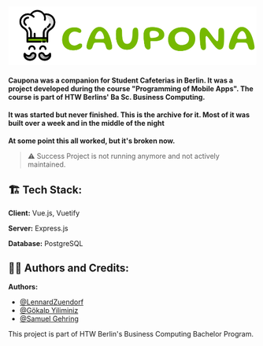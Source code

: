 ![Logo](https://github.com/LennardZuendorf/caupona/blob/main/src/assets/caupona_logo_long_big.svg)

#### Caupona was a companion  for Student Cafeterias in Berlin. It was a project developed during the course "Programming of Mobile Apps". The course is part of HTW Berlins' Ba Sc. Business Computing.

#### It was started but never finished. This is the archive for it. Most of it was built over a week and in the middle of the night 
**At some point this all worked, but it's broken now.**

> ⚠️ Success
> Project is not running anymore and not actively maintained.

## 🏗️ Tech Stack:

**Client:** Vue.js, Vuetify

**Server:** Express.js

**Database:** PostgreSQL


## 👨‍💻 Authors and Credits:</h2>

**Authors:**
  - [@LennardZuendorf](https://github.com/LennardZuendorf)
  - [@Gökalp Yiliminiz](https://github.com/Goekalp)
  - [@Samuel Gehring](https://github.com/gehrisam)

This project is part of HTW Berlin's Business Computing Bachelor Program.
